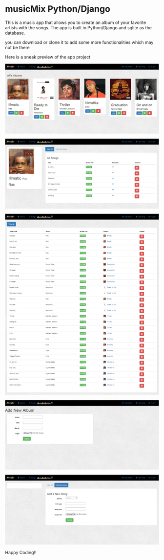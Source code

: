 # musicMix Python/Django
This is a music app that allows you to create an album of your favorite artists with the songs.
The app is built in Python/Django and sqlite as the database.

you can download or clone it to add some more functionalities which may not be there

Here is a sneak preview of the app project

![](images/screencapture-localhost-8000-2018-07-07-15_52_22.png)

![](images/screencapture-localhost-8000-10-2018-07-07-15_53_02.png)

![](images/screencapture-localhost-8000-songs-all-2018-07-07-15_51_02.png)

![](images/screencapture-localhost-8000-album-new-2018-07-07-15_53_30.png)

![](images/screencapture-localhost-8000-song-new-2018-07-07-15_53_56.png)

Happy Coding!!
